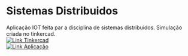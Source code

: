 # Sistemas Distribuidos
Aplicação IOT feita par a disciplina de sistemas distribuidos. Simulação criada no tinkercad.<br>
[![Link Tinkercad](https://img.shields.io/badge/link-trinkercad-informational.svg)](https://www.tinkercad.com/embed/fzmX2emDMpo?editbtn=1) <br>
[![Link Aplicação](https://img.shields.io/badge/link-aplica%C3%A7%C3%A3o-success.svg)](https://fabioafreitas.github.io/Sistemas_Distribuidos/)
